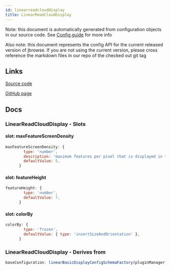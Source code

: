 ```yaml
---
id: linearreadclouddisplay
title: LinearReadCloudDisplay
---
```


Note: this document is automatically generated from configuration objects in our
source code. See [Config guide](/docs/config_guide) for more info

Also note: this document represents the config API for the current released
version of jbrowse. If you are not using the current version, please cross
reference the markdown files in our repo of the checked out git tag

## Links

[Source code](https://github.com/GMOD/jbrowse-components/blob/main/plugins/alignments/src/LinearReadCloudDisplay/configSchema.ts)

[GitHub page](https://github.com/GMOD/jbrowse-components/tree/main/website/docs/config/LinearReadCloudDisplay.md)

## Docs

### LinearReadCloudDisplay - Slots

#### slot: maxFeatureScreenDensity

```js
maxFeatureScreenDensity: {
        type: 'number',
        description: 'maximum features per pixel that is displayed in the view',
        defaultValue: 5,
      }
```

#### slot: featureHeight

```js
featureHeight: {
        type: 'number',
        defaultValue: 7,
      }
```

#### slot: colorBy

```js
colorBy: {
        type: 'frozen',
        defaultValue: { type: 'insertSizeAndOrientation' },
      }
```

### LinearReadCloudDisplay - Derives from

```js
baseConfiguration: linearBasicDisplayConfigSchemaFactory(pluginManager)
```
